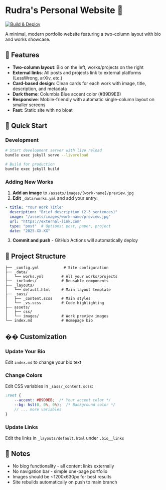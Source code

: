 # Rudra's Personal Website 🚀

[![Build & Deploy](https://github.com/rgs2151/landing/actions/workflows/jekyll.yml/badge.svg)](https://github.com/rgs2151/landing/actions/workflows/jekyll.yml)

A minimal, modern portfolio website featuring a two-column layout with bio and works showcase.

## 🎨 Features

- **Two-column layout**: Bio on the left, works/projects on the right
- **External links**: All posts and projects link to external platforms (LessWrong, arXiv, etc.)
- **Card-based design**: Clean cards for each work with image, title, description, and metadata
- **Dark theme**: Columbia Blue accent color (#B9D9EB)
- **Responsive**: Mobile-friendly with automatic single-column layout on smaller screens
- **Fast**: Static site with no bloat

## 🚀 Quick Start

### Development

```bash
# Start development server with live reload
bundle exec jekyll serve --livereload

# Build for production
bundle exec jekyll build
```

### Adding New Works

1. **Add an image** to `/assets/images/[work-name]/preview.jpg`
2. **Edit** `_data/works.yml` and add your entry:

```yaml
- title: "Your Work Title"
  description: "Brief description (2-3 sentences)"
  image: "/assets/images/work-name/preview.jpg"
  url: "https://external-link.com"
  type: "post"  # Options: post, paper, project
  date: "2025-XX-XX"
```

3. **Commit and push** - GitHub Actions will automatically deploy

## 📁 Project Structure

```
├── _config.yml           # Site configuration
├── _data/
│   └── works.yml        # All your works/projects
├── _includes/           # Reusable components
├── _layouts/
│   └── default.html     # Main layout template
├── _sass/
│   ├── _content.scss    # Main styles
│   └── _vs.scss         # Code highlighting
├── assets/
│   ├── css/
│   └── images/          # Work preview images
└── index.md             # Homepage bio
```

## �� Customization

### Update Your Bio
Edit `index.md` to change your bio text

### Change Colors
Edit CSS variables in `_sass/_content.scss`:
```scss
:root {
    --accent: #B9D9EB;  /* Your accent color */
    --bg: hsl(0, 0%, 0%);  /* Background color */
    // ... more variables
}
```

### Update Links
Edit the links in `_layouts/default.html` under `.bio__links`

## 📝 Notes

- No blog functionality - all content links externally
- No navigation bar - simple one-page portfolio
- Images should be ~1200x630px for best results
- Site rebuilds automatically on push to main branch
